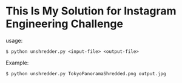 # This Is My Solution for Instagram Engineering Challenge
usage:
```
$ python unshredder.py <input-file> <output-file>
```

Example:
```
$ python unshredder.py TokyoPanoramaShredded.png output.jpg
```
